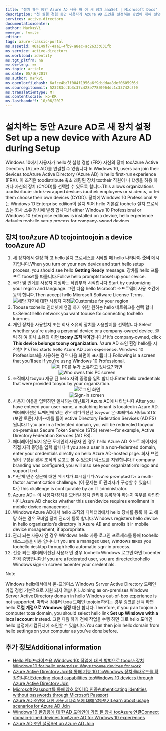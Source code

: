 ```yaml
---
title: "설치 하는 동안 Azure AD 사용 하 여 새 장치 aaaSet | Microsoft Docs"
description: "첫 실행 경험 동안 사용자가 Azure AD 조인을 설정하는 방법에 대해 설명하는 항목입니다."
services: active-directory
documentationcenter: 
author: MarkusVi
manager: femila
editor: 
tags: azure-classic-portal
ms.assetid: 06a149f7-4aa1-4fb9-a8ec-ac2633b031fb
ms.service: active-directory
ms.workload: identity
ms.tgt_pltfrm: na
ms.devlang: na
ms.topic: article
ms.date: 05/16/2017
ms.author: markvi
ms.openlocfilehash: 6afce4be7f084f1956a6f9dbddaa8def0605956d
ms.sourcegitcommit: 523283cc1b3c37c428e77850964dc1c33742c5f0
ms.translationtype: MT
ms.contentlocale: ko-KR
ms.lasthandoff: 10/06/2017
---
```

# <a name="set-up-a-new-device-with-azure-ad-during-setup"></a><span data-ttu-id="b3a00-103">설치하는 동안 Azure AD로 새 장치 설정</span><span class="sxs-lookup"><span data-stu-id="b3a00-103">Set up a new device with Azure AD during Setup</span></span>
<span data-ttu-id="b3a00-104">Windows 10에서 사용자가 hello 첫 실행 경험 (FRX) 자신의 장치 tooAzure Active Directory (Azure AD)를 연결할 수 있습니다.</span><span class="sxs-lookup"><span data-stu-id="b3a00-104">In Windows 10, users can join their devices tooAzure Active Directory (Azure AD) in hello first-run experience (FRX).</span></span> <span data-ttu-id="b3a00-105">이 조직은 toodistribute 축소 래핑된 장치 tootheir 직원이 나 학생을 허용 하거나 자신의 장치 (CYOD)를 선택할 수 있도록 합니다.</span><span class="sxs-lookup"><span data-stu-id="b3a00-105">This allows organizations toodistribute shrink-wrapped devices tootheir employees or students, or let them choose their own devices (CYOD).</span></span>
<span data-ttu-id="b3a00-106">장치에 Windows 10 Professional 또는 Windows 10 Enterprise edition이 설치 되어 hello 기본값 toohello 설치 프로세스는 회사 소유 장치에 발생 합니다.</span><span class="sxs-lookup"><span data-stu-id="b3a00-106">If either Windows 10 Professional or Windows 10 Enterprise editions is installed on a device, hello experience defaults toohello setup process for company-owned devices.</span></span>

## <a name="toojoin-a-device-tooazure-ad"></a><span data-ttu-id="b3a00-107">장치 tooAzure AD toojoin</span><span class="sxs-lookup"><span data-stu-id="b3a00-107">toojoin a device tooAzure AD</span></span>
1. <span data-ttu-id="b3a00-108">새 장치에서 설정 하 고 hello 설치 프로세스를 시작할 때 hello 나타나야 **준비** 메시지입니다.</span><span class="sxs-lookup"><span data-stu-id="b3a00-108">When you turn on your new device and start hello setup process, you should see hello  **Getting Ready** message.</span></span> <span data-ttu-id="b3a00-109">장치를 hello 프롬프트 tooset를 따릅니다.</span><span class="sxs-lookup"><span data-stu-id="b3a00-109">Follow hello prompts tooset up your device.</span></span>
2. <span data-ttu-id="b3a00-110">국가 및 언어를 사용자 지정하는 작업부터 시작합니다.</span><span class="sxs-lookup"><span data-stu-id="b3a00-110">Start by customizing your region and language.</span></span> <span data-ttu-id="b3a00-111">그런 다음 hello Microsoft 소프트웨어 사용 조건에 동의 합니다.</span><span class="sxs-lookup"><span data-stu-id="b3a00-111">Then accept hello Microsoft Software License Terms.</span></span>
   <span data-ttu-id="b3a00-112">![해당 지역에 대한 사용자 지정](./media/active-directory-azureadjoin/active-directory-azureadjoin-customize-region.png)</span><span class="sxs-lookup"><span data-stu-id="b3a00-112">![Customize for your region](./media/active-directory-azureadjoin/active-directory-azureadjoin-customize-region.png)</span></span>
3. <span data-ttu-id="b3a00-113">Toouse toohello 인터넷에 연결 하기 위한 원하는 hello 네트워크를 선택 합니다.</span><span class="sxs-lookup"><span data-stu-id="b3a00-113">Select hello network you want toouse for connecting toohello Internet.</span></span>
4. <span data-ttu-id="b3a00-114">개인 장치를 사용할지 또는 회사 소유의 장치를 사용할지를 선택합니다.</span><span class="sxs-lookup"><span data-stu-id="b3a00-114">Select whether you're using a personal device or a company-owned device.</span></span> <span data-ttu-id="b3a00-115">클릭 하 여 회사 소유의 이면 **toomy 조직 ज이**합니다.</span><span class="sxs-lookup"><span data-stu-id="b3a00-115">If it's company-owned, click **This device belongs toomy organization**.</span></span> <span data-ttu-id="b3a00-116">Azure AD 조인 환경 hello를 시작합니다.</span><span class="sxs-lookup"><span data-stu-id="b3a00-116">This starts hello Azure AD Join experience.</span></span> <span data-ttu-id="b3a00-117">Windows 10 Professional을 사용하는 경우 다음 화면이 표시됩니다.</span><span class="sxs-lookup"><span data-stu-id="b3a00-117">Following is a screen that you'll see if you're using Windows 10 Professional.</span></span>
   <span data-ttu-id="b3a00-118"><center>
   ![이 PC를 누가 소유하고 있나요? 화면](./media/active-directory-azureadjoin/active-directory-azureadjoin-who-owns-pc.png)</span><span class="sxs-lookup"><span data-stu-id="b3a00-118"><center>
![Who owns this PC screen](./media/active-directory-azureadjoin/active-directory-azureadjoin-who-owns-pc.png)</span></span>
5. <span data-ttu-id="b3a00-119">조직에서 tooyou 제공 된 hello 자격 증명을 입력 합니다.</span><span class="sxs-lookup"><span data-stu-id="b3a00-119">Enter hello credentials that were provided tooyou by your organization.</span></span>
   <span data-ttu-id="b3a00-120"><center>
   ![로그인 화면](./media/active-directory-azureadjoin/active-directory-azureadjoin-sign-in.png)</span><span class="sxs-lookup"><span data-stu-id="b3a00-120"><center>
![Sign-in screen](./media/active-directory-azureadjoin/active-directory-azureadjoin-sign-in.png)</span></span>
6. <span data-ttu-id="b3a00-121">사용자 이름을 입력하면 일치하는 테넌트가 Azure AD에 나타납니다.</span><span class="sxs-lookup"><span data-stu-id="b3a00-121">After you have entered your user name, a matching tenant is located in Azure AD.</span></span> <span data-ttu-id="b3a00-122">페더레이션된 도메인에 있는 경우 리디렉션된 tooyour 온-프레미스 서비스 STS (보안 토큰) 서버--예를 들어 Active Directory Federation Services (AD FS) 됩니다.</span><span class="sxs-lookup"><span data-stu-id="b3a00-122">If you are in a federated domain, you will be redirected tooyour on-premises Secure Token Service (STS) server--for example, Active Directory Federation Services (AD FS).</span></span>
7. <span data-ttu-id="b3a00-123">페더레이션 되지 않은 도메인의 사용자 인 경우 hello Azure AD 호스트 페이지에 직접 자격 증명을 입력 합니다.</span><span class="sxs-lookup"><span data-stu-id="b3a00-123">If you are a user in a non-federated domain, enter your credentials directly on hello Azure AD-hosted page.</span></span> <span data-ttu-id="b3a00-124">회사 브랜딩이 구성된 경우 조직의 로고도 볼 수 있으며 텍스트를 지원합니다.</span><span class="sxs-lookup"><span data-stu-id="b3a00-124">If company branding was configured, you will also see your organization’s logo and support text.</span></span>
8. <span data-ttu-id="b3a00-125">다단계 인증 질문에 대한 메시지가 표시됩니다.</span><span class="sxs-lookup"><span data-stu-id="b3a00-125">You're prompted for a multi-factor authentication challenge.</span></span> <span data-ttu-id="b3a00-126">(이 문제는 IT 관리자가 구성할 수 있습니다.)</span><span class="sxs-lookup"><span data-stu-id="b3a00-126">This challenge is configurable by an IT administrator.</span></span>
9. <span data-ttu-id="b3a00-127">Azure AD는 이 사용자/장치를 모바일 장치 관리에 등록해야 하는지 여부를 확인합니다.</span><span class="sxs-lookup"><span data-stu-id="b3a00-127">Azure AD checks whether this user/device requires enrollment in mobile device management.</span></span>
10. <span data-ttu-id="b3a00-128">Windows Azure AD에서 hello 조직의 디렉터리에서 hello 장치를 등록 하 고 해당 하는 경우 모바일 장치 관리에 등록 합니다.</span><span class="sxs-lookup"><span data-stu-id="b3a00-128">Windows registers hello device in hello organization’s directory in Azure AD and enrolls it in mobile device management, if appropriate.</span></span>
11. <span data-ttu-id="b3a00-129">관리 되는 사용자 인 경우 Windows hello 자동 로그인 프로세스를 통해 toohello 데스크톱을 이동 합니다.</span><span class="sxs-lookup"><span data-stu-id="b3a00-129">If you are a managed user, Windows takes you toohello desktop through hello automatic sign-in process.</span></span>
12. <span data-ttu-id="b3a00-130">전송 되는 페더레이션된 사용자 인 경우 toohello Windows 로그인 화면 tooenter 자격 증명입니다.</span><span class="sxs-lookup"><span data-stu-id="b3a00-130">If you are a federated user, you are directed toohello Windows sign-in screen tooenter your credentials.</span></span>

> [!NOTE]
> <span data-ttu-id="b3a00-131">Windows hello에서에서 온-프레미스 Windows Server Active Directory 도메인 가입 경험 기본적으로 지원 되지 않습니다.</span><span class="sxs-lookup"><span data-stu-id="b3a00-131">Joining an on-premises Windows Server Active Directory domain in hello Windows out-of-box experience is not supported.</span></span> <span data-ttu-id="b3a00-132">따라서 컴퓨터 tooa 도메인 toojoin 하려는 경우 링크를 선택 하면 hello **로컬 계정으로 Windows 설정** 대신 합니다.</span><span class="sxs-lookup"><span data-stu-id="b3a00-132">Therefore, if you plan toojoin a computer tooa domain, you should select hello link **Set up Windows with a local account** instead.</span></span> <span data-ttu-id="b3a00-133">그런 다음 하기 전에 작업을 수행 하면 대로 hello 도메인 hello 설정에서 컴퓨터에 조인할 수 있습니다.</span><span class="sxs-lookup"><span data-stu-id="b3a00-133">You can then join hello domain from hello settings on your computer as you’ve done before.</span></span>
> 
> 

## <a name="additional-information"></a><span data-ttu-id="b3a00-134">추가 정보</span><span class="sxs-lookup"><span data-stu-id="b3a00-134">Additional information</span></span>
* [<span data-ttu-id="b3a00-135">Hello 엔터프라이즈용 Windows 10: 작업에 대 한 방법으로 toouse 장치</span><span class="sxs-lookup"><span data-stu-id="b3a00-135">Windows 10 for hello enterprise: Ways toouse devices for work</span></span>](active-directory-azureadjoin-windows10-devices-overview.md)
* [<span data-ttu-id="b3a00-136">Azure Active Directory Join을 통해 기능 10 tooWindows 장치 클라우드를 확장합니다.</span><span class="sxs-lookup"><span data-stu-id="b3a00-136">Extending cloud capabilities tooWindows 10 devices through Azure Active Directory Join</span></span>](active-directory-azureadjoin-user-upgrade.md)
* [<span data-ttu-id="b3a00-137">Microsoft Passport를 통해 암호 없이 ID 인증</span><span class="sxs-lookup"><span data-stu-id="b3a00-137">Authenticating identities without passwords through Microsoft Passport</span></span>](active-directory-azureadjoin-passport.md)
* [<span data-ttu-id="b3a00-138">Azure AD 조인에 대한 사용 시나리오에 대해 알아보기</span><span class="sxs-lookup"><span data-stu-id="b3a00-138">Learn about usage scenarios for Azure AD Join</span></span>](active-directory-azureadjoin-deployment-aadjoindirect.md)
* [<span data-ttu-id="b3a00-139">Windows 10 환경용에 대 한 AD 도메인에 가입 된 장치 tooAzure 연결</span><span class="sxs-lookup"><span data-stu-id="b3a00-139">Connect domain-joined devices tooAzure AD for Windows 10 experiences</span></span>](active-directory-azureadjoin-devices-group-policy.md)
* [<span data-ttu-id="b3a00-140">Azure AD 조인 설정</span><span class="sxs-lookup"><span data-stu-id="b3a00-140">Set up Azure AD Join</span></span>](active-directory-azureadjoin-setup.md)

